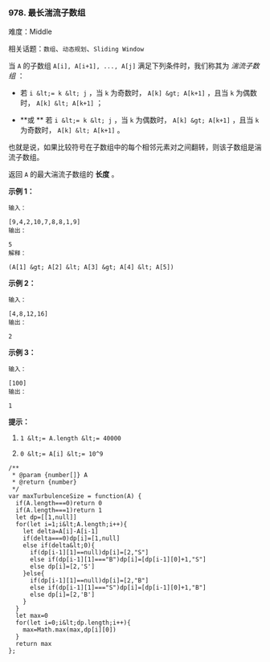 ### 978. 最长湍流子数组

难度：Middle

相关话题：`数组`、`动态规划`、`Sliding Window`

当  `A` 的子数组 `A[i], A[i+1], ..., A[j]` 满足下列条件时，我们称其为 *湍流子数组* ：





* 若 `i &lt;= k &lt; j` ，当  `k` 为奇数时， `A[k] &gt; A[k+1]` ，且当  `k`  为偶数时， `A[k] &lt; A[k+1]` ；

*  **或 ** 若 `i &lt;= k &lt; j` ，当  `k`  为偶数时， `A[k] &gt; A[k+1]` ，且当  `k` 为奇数时， `A[k] &lt; A[k+1]` 。





也就是说，如果比较符号在子数组中的每个相邻元素对之间翻转，则该子数组是湍流子数组。



返回  `A`  的最大湍流子数组的 **长度** 。







 **示例 1：** 





```
输入：

[9,4,2,10,7,8,8,1,9]
输出：

5
解释：

(A[1] &gt; A[2] &lt; A[3] &gt; A[4] &lt; A[5])

```

 **示例 2：** 





```
输入：

[4,8,12,16]
输出：

2

```

 **示例 3：** 





```
输入：

[100]
输出：

1

```





 **提示：** 





1.  `1 &lt;= A.length &lt;= 40000` 

2.  `0 &lt;= A[i] &lt;= 10^9` 






```
/**
 * @param {number[]} A
 * @return {number}
 */
var maxTurbulenceSize = function(A) {
  if(A.length===0)return 0
  if(A.length===1)return 1
  let dp=[[1,null]]
  for(let i=1;i&lt;A.length;i++){
    let delta=A[i]-A[i-1]
    if(delta===0)dp[i]=[1,null]
    else if(delta&lt;0){
      if(dp[i-1][1]==null)dp[i]=[2,"S"]
      else if(dp[i-1][1]==="B")dp[i]=[dp[i-1][0]+1,"S"]
      else dp[i]=[2,'S']
    }else{
      if(dp[i-1][1]==null)dp[i]=[2,"B"]
      else if(dp[i-1][1]==="S")dp[i]=[dp[i-1][0]+1,"B"]
      else dp[i]=[2,'B']
    }
  }
  let max=0
  for(let i=0;i&lt;dp.length;i++){
    max=Math.max(max,dp[i][0])
  }
  return max
};



```
